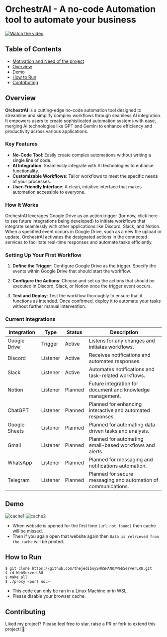 # OrchestrAI - A no-code Automation tool to automate your business

[![Watch the video](https://img.youtube.com/vi/yX6paB1F_5U/maxresdefault.jpg)](https://www.youtube.com/watch?v=yX6paB1F_5U)

## Table of Contents
- [Motivation and Need of the project](#motivation-and-need-of-the-project)
- [Overview](#overview)
- [Demo](#demo)
- [How to Run](#how-to-run)
- [Contributing](#contributing)

## Overview

**OrchestrAI**  is a cutting-edge no-code automation tool designed to streamline and simplify complex workflows through seamless AI integration. It empowers users to create sophisticated automation systems with ease, merging AI technologies like GPT and Gemini to enhance efficiency and productivity across various applications.

### Key Features

- **No-Code Tool**: Easily create complex automations without writing a single line of code.
- **AI Integration**: Seamlessly integrate with AI technologies to enhance functionality.
- **Customizable Workflows**: Tailor workflows to meet the specific needs of your processes.
- **User-Friendly Interface**: A clean, intuitive interface that makes automation accessible to everyone.

### How It Works

OrchestrAI leverages Google Drive as an action trigger (for now, click here to see future integrations being developed) to initiate workflows that integrate seamlessly with other applications like Discord, Slack, and Notion. 
When a specified event occurs in Google Drive, such as a new file upload or update, 
OrchestrAI activates the designated actions in the connected services to facilitate real-time responses and automate tasks efficiently.

### Setting Up Your First Workflow

1. **Define the Trigger**:
   Configure Google Drive as the trigger. Specify the events within Google Drive that should start the workflow.

2. **Configure the Actions**:
   Choose and set up the actions that should be executed in Discord, Slack, or Notion once the trigger event occurs.

3. **Test and Deploy**:
   Test the workflow thoroughly to ensure that it functions as intended. Once confirmed, deploy it to automate your tasks without further manual intervention.

### Current Integrations

<div align="center">

| Integration  | Type        | Status           | Description                                                  |
|--------------|-------------|------------------|--------------------------------------------------------------|
| Google Drive | Trigger     | Active           | Listens for any changes and initiates workflows.             |
| Discord      | Listener    | Active           | Receives notifications and automates responses.              |
| Slack        | Listener    | Active           | Automates notifications and task-related workflows.          |
| Notion       | Listener    | Planned          | Future integration for document and knowledge management.    |
| ChatGPT      | Listener    | Planned          | Planned for enhancing interactive and automated responses.   |
| Google Sheets| Listener    | Planned          | Planned for automating data-driven tasks and analysis.       |
| Gmail        | Listener    | Planned          | Planned for automating email-based workflows and alerts.     |
| WhatsApp     | Listener    | Planned          | Planned for messaging and notifications automation.          |
| Telegram     | Listener    | Planned          | Planned for secure messaging and automation of communications.|

</div>

## Demo

![cache1](https://github.com/thejediboySHASHANK/WebServerLRU/assets/95047201/a4b89400-fa83-4a22-b4ec-0b8d04db2462)
![cache2](https://github.com/thejediboySHASHANK/WebServerLRU/assets/95047201/b0273da1-947c-4b4d-8df8-1d6dfed511d6)

- When website is opened for the first time `(url not found)` then cache will be missed.
- Then if you again open that website again then `Data is retrieved from the cache` will be printed.

## How to Run

```
$ git clone https://github.com/thejediboySHASHANK/WebServerLRU.git
$ cd WebServerLRU
$ make all
$ ./proxy <port no.>
```

- This code can only be ran in a Linux Machine or in WSL.
- Please disable your browser cache.

## Contributing

Liked my project? Please feel free to star, raise a PR or fork to extend this project! 🚀

